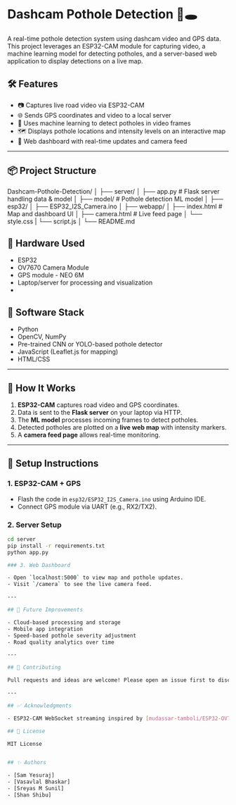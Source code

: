 
# Dashcam Pothole Detection 🚗🕳️

A real-time pothole detection system using dashcam video and GPS data. This project leverages an ESP32-CAM module for capturing video, a machine learning model for detecting potholes, and a server-based web application to display detections on a live map.

## 🛠️ Features

- 📷 Captures live road video via ESP32-CAM
- 🌐 Sends GPS coordinates and video to a local server
- 🧠 Uses machine learning to detect potholes in video frames
- 🗺️ Displays pothole locations and intensity levels on an interactive map
- 📱 Web dashboard with real-time updates and camera feed

---

## 📦 Project Structure

Dashcam-Pothole-Detection/
│
├── server/
│ ├── app.py # Flask server handling data & model
│ ├── model/ # Pothole detection ML model
│
├── esp32/
│ ├── ESP32_I2S_Camera.ino 
│
├── webapp/
│ ├── index.html # Map and dashboard UI
│ ├── camera.html # Live feed page
│ └── style.css
| └── script.js
│
└── README.md



## 📡 Hardware Used

- ESP32
- OV7670 Camera Module
- GPS module - NEO 6M
- Laptop/server for processing and visualization
-


## 🧠 Software Stack

- Python
- OpenCV, NumPy
- Pre-trained CNN or YOLO-based pothole detector
- JavaScript (Leaflet.js for mapping)
- HTML/CSS

---

## 🚀 How It Works

1. **ESP32-CAM** captures road video and GPS coordinates.
2. Data is sent to the **Flask server** on your laptop via HTTP.
3. The **ML model** processes incoming frames to detect potholes.
4. Detected potholes are plotted on a **live web map** with intensity markers.
5. A **camera feed page** allows real-time monitoring.

---


## 🧪 Setup Instructions

### 1. ESP32-CAM + GPS

- Flash the code in `esp32/ESP32_I2S_Camera.ino` using Arduino IDE.
- Connect GPS module via UART (e.g., RX2/TX2).

### 2. Server Setup

```bash
cd server
pip install -r requirements.txt
python app.py

### 3. Web Dashboard

- Open `localhost:5000` to view map and pothole updates.
- Visit `/camera` to see the live camera feed.

---

## 📌 Future Improvements

- Cloud-based processing and storage
- Mobile app integration
- Speed-based pothole severity adjustment
- Road quality analytics over time

---

## 🤝 Contributing

Pull requests and ideas are welcome! Please open an issue first to discuss proposed changes.

---

## ✅ Acknowledgments

- ESP32-CAM WebSocket streaming inspired by [mudassar-tamboli/ESP32-OV7670-WebSocket-Camera](https://github.com/mudassar-tamboli/ESP32-OV7670-WebSocket-Camera)

## 📄 License

MIT License


## ✨ Authors

- [Sam Yesuraj] 
- [Vasavlal Bhaskar]
- [Sreyas M Sunil]
- [Shan Shibu]
